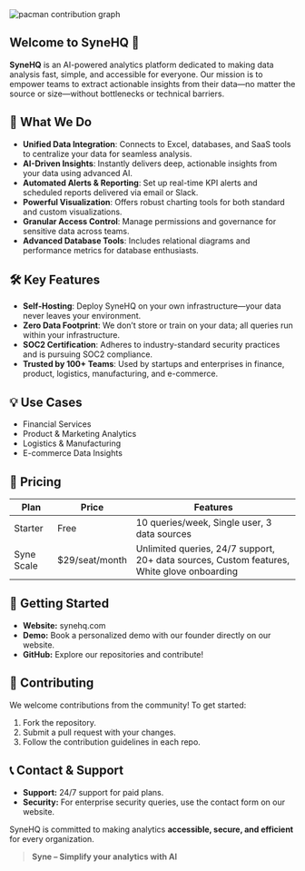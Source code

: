 <picture>
  <source media="(prefers-color-scheme: dark)" srcset="https://raw.githubusercontent.com/synehq/synehq/output/pacman-contribution-graph-dark.svg">
  <source media="(prefers-color-scheme: light)" srcset="https://raw.githubusercontent.com/synehq/synehq/output/pacman-contribution-graph.svg">
  <img alt="pacman contribution graph" src="https://raw.githubusercontent.com/synehq/synehq/output/pacman-contribution-graph.svg">
</picture>

## Welcome to SyneHQ 👋

**SyneHQ** is an AI-powered analytics platform dedicated to making data analysis fast, simple, and accessible for everyone. Our mission is to empower teams to extract actionable insights from their data—no matter the source or size—without bottlenecks or technical barriers.

## 🚀 What We Do

- **Unified Data Integration**: Connects to Excel, databases, and SaaS tools to centralize your data for seamless analysis.
- **AI-Driven Insights**: Instantly delivers deep, actionable insights from your data using advanced AI.
- **Automated Alerts & Reporting**: Set up real-time KPI alerts and scheduled reports delivered via email or Slack.
- **Powerful Visualization**: Offers robust charting tools for both standard and custom visualizations.
- **Granular Access Control**: Manage permissions and governance for sensitive data across teams.
- **Advanced Database Tools**: Includes relational diagrams and performance metrics for database enthusiasts.

## 🛠️ Key Features

- **Self-Hosting**: Deploy SyneHQ on your own infrastructure—your data never leaves your environment.
- **Zero Data Footprint**: We don’t store or train on your data; all queries run within your infrastructure.
- **SOC2 Certification**: Adheres to industry-standard security practices and is pursuing SOC2 compliance.
- **Trusted by 100+ Teams**: Used by startups and enterprises in finance, product, logistics, manufacturing, and e-commerce.

## 💡 Use Cases

- Financial Services
- Product & Marketing Analytics
- Logistics & Manufacturing
- E-commerce Data Insights

## 💸 Pricing

| Plan         | Price             | Features                                                  |
|--------------|-------------------|-----------------------------------------------------------|
| Starter      | Free              | 10 queries/week, Single user, 3 data sources              |
| Syne Scale   | $29/seat/month    | Unlimited queries, 24/7 support, 20+ data sources, Custom features, White glove onboarding |

## 🏁 Getting Started

- **Website:** synehq.com
- **Demo:** Book a personalized demo with our founder directly on our website.
- **GitHub:** Explore our repositories and contribute!

## 🤝 Contributing

We welcome contributions from the community! To get started:

1. Fork the repository.
2. Submit a pull request with your changes.
3. Follow the contribution guidelines in each repo.

## 📞 Contact & Support

- **Support:** 24/7 support for paid plans.
- **Security:** For enterprise security queries, use the contact form on our website.

SyneHQ is committed to making analytics **accessible, secure, and efficient** for every organization.

> **Syne – Simplify your analytics with AI**